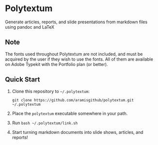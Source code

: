 # Polytextum
Generate articles, reports, and slide presentations from markdown files using pandoc and LaTeX

## Note

The fonts used throughout Polytextum are not included, and must 
be acquired by the user if they wish to use the fonts. All of 
them are available on Adobe Typekit with the Portfolio plan (or 
better).

## Quick Start

1. Clone this repository to `~/.polytextum`:

       git clone https://github.com/aramisgithub/polytextum.git ~/.polytextum

1. Place the `polytextum` executable somewhere in your path.
1. Run `bash ~/.polytextum/link.sh`
1. Start turning markdown documents into slide shows, articles, 
   and reports!

